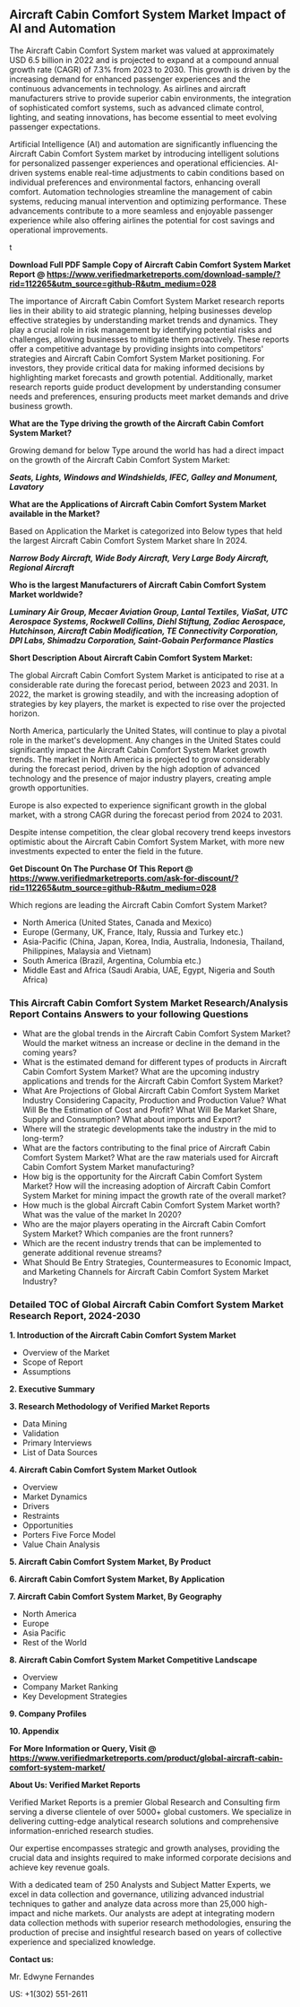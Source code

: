 <h2>Aircraft Cabin Comfort System Market Impact of AI and Automation</h2><p>The Aircraft Cabin Comfort System market was valued at approximately USD 6.5 billion in 2022 and is projected to expand at a compound annual growth rate (CAGR) of 7.3% from 2023 to 2030. This growth is driven by the increasing demand for enhanced passenger experiences and the continuous advancements in technology. As airlines and aircraft manufacturers strive to provide superior cabin environments, the integration of sophisticated comfort systems, such as advanced climate control, lighting, and seating innovations, has become essential to meet evolving passenger expectations.</p><p>Artificial Intelligence (AI) and automation are significantly influencing the Aircraft Cabin Comfort System market by introducing intelligent solutions for personalized passenger experiences and operational efficiencies. AI-driven systems enable real-time adjustments to cabin conditions based on individual preferences and environmental factors, enhancing overall comfort. Automation technologies streamline the management of cabin systems, reducing manual intervention and optimizing performance. These advancements contribute to a more seamless and enjoyable passenger experience while also offering airlines the potential for cost savings and operational improvements.</p>t</p><p id="" class=""><strong>Download Full PDF Sample Copy of Aircraft Cabin Comfort System Market Report @ <a href="https://www.verifiedmarketreports.com/download-sample/?rid=112265&utm_source=github-R&utm_medium=028" target="_blank">https://www.verifiedmarketreports.com/download-sample/?rid=112265&utm_source=github-R&utm_medium=028</a></strong></p><p>The importance of&nbsp;Aircraft Cabin Comfort System Market research reports lies in their ability to aid strategic planning, helping businesses develop effective strategies by understanding market trends and dynamics. They play a crucial role in risk management by identifying potential risks and challenges, allowing businesses to mitigate them proactively. These reports offer a competitive advantage by providing insights into competitors' strategies and Aircraft Cabin Comfort System Market positioning. For investors, they provide critical data for making informed decisions by highlighting market forecasts and growth potential. Additionally, market research reports guide product development by understanding consumer needs and preferences, ensuring products meet market demands and drive business growth.</p><p><strong>What are the&nbsp;Type driving the growth of the Aircraft Cabin Comfort System Market?</strong></p><p id="" class="">Growing demand for below Type around the world has had a direct impact on the growth of the Aircraft Cabin Comfort System Market:</p><em><strong>Seats, Lights, Windows and Windshields, IFEC, Galley and Monument, Lavatory</strong></em></p><strong>What are the&nbsp;Applications&nbsp;of Aircraft Cabin Comfort System Market available in the Market?</strong></p><p id="" class="">Based on Application the Market is categorized into Below types that held the largest Aircraft Cabin Comfort System Market share In 2024.</p><em><strong>Narrow Body Aircraft, Wide Body Aircraft, Very Large Body Aircraft, Regional Aircraft</strong></em></p><strong>Who is the largest Manufacturers of Aircraft Cabin Comfort System Market worldwide?</strong></p><p><em><strong>Luminary Air Group, Mecaer Aviation Group, Lantal Textiles, ViaSat, UTC Aerospace Systems, Rockwell Collins, Diehl Stiftung, Zodiac Aerospace, Hutchinson, Aircraft Cabin Modification, TE Connectivity Corporation, DPI Labs, Shimadzu Corporation, Saint-Gobain Performance Plastics</strong></em></p><p id="" class=""><strong>Short Description About Aircraft Cabin Comfort System Market:</strong></p><p>The global Aircraft Cabin Comfort System Market is anticipated to rise at a considerable rate during the forecast period, between 2023 and 2031. In 2022, the market is growing steadily, and with the increasing adoption of strategies by key players, the market is expected to rise over the projected horizon.</p><p>North America, particularly the United States, will continue to play a pivotal role in the market's development. Any changes in the United States could significantly impact the Aircraft Cabin Comfort System Market growth trends. The market in North America is projected to grow considerably during the forecast period, driven by the high adoption of advanced technology and the presence of major industry players, creating ample growth opportunities.</p><p>Europe is also expected to experience significant growth in the global market, with a strong CAGR during the forecast period from 2024 to 2031.</p><p>Despite intense competition, the clear global recovery trend keeps investors optimistic about the Aircraft Cabin Comfort System Market, with more new investments expected to enter the field in the future.</p><p id="" class=""><strong>Get Discount On The Purchase Of This Report @ <a href="https://www.verifiedmarketreports.com/ask-for-discount/?rid=112265&utm_source=github-R&utm_medium=028" target="_blank">https://www.verifiedmarketreports.com/ask-for-discount/?rid=112265&utm_source=github-R&utm_medium=028</a></strong></p>Which regions are leading the Aircraft Cabin Comfort System Market?</p><ul><li>North America (United States, Canada and Mexico)</li><li>Europe (Germany, UK, France, Italy, Russia and Turkey etc.)</li><li>Asia-Pacific (China, Japan, Korea, India, Australia, Indonesia, Thailand, Philippines, Malaysia and Vietnam)</li><li>South America (Brazil, Argentina, Columbia etc.)</li><li>Middle East and Africa (Saudi Arabia, UAE, Egypt, Nigeria and South Africa)</li></ul><h3 id="" class="">This Aircraft Cabin Comfort System Market Research/Analysis Report Contains Answers to your following Questions</h3><ul><li>What are the global trends in the Aircraft Cabin Comfort System Market? Would the market witness an increase or decline in the demand in the coming years?</li><li>What is the estimated demand for different types of products in Aircraft Cabin Comfort System Market? What are the upcoming industry applications and trends for the Aircraft Cabin Comfort System Market?</li><li>What Are Projections of Global Aircraft Cabin Comfort System Market Industry Considering Capacity, Production and Production Value? What Will Be the Estimation of Cost and Profit? What Will Be Market Share, Supply and Consumption? What about imports and Export?</li><li>Where will the strategic developments take the industry in the mid to long-term?</li><li>What are the factors contributing to the final price of Aircraft Cabin Comfort System Market? What are the raw materials used for Aircraft Cabin Comfort System Market manufacturing?</li><li>How big is the opportunity for the Aircraft Cabin Comfort System Market? How will the increasing adoption of Aircraft Cabin Comfort System Market for mining impact the growth rate of the overall market?</li><li>How much is the global Aircraft Cabin Comfort System Market worth? What was the value of the market In 2020?</li><li>Who are the major players operating in the Aircraft Cabin Comfort System Market? Which companies are the front runners?</li><li>Which are the recent industry trends that can be implemented to generate additional revenue streams?</li><li>What Should Be Entry Strategies, Countermeasures to Economic Impact, and Marketing Channels for Aircraft Cabin Comfort System Market Industry?</li></ul><h3 id="" class="">Detailed TOC of Global Aircraft Cabin Comfort System Market Research Report, 2024-2030</h3><p id="" class=""><strong>1. Introduction of the Aircraft Cabin Comfort System Market</strong></p><ul><li>Overview of the Market</li><li>Scope of Report</li><li>Assumptions</li></ul><p id="" class=""><strong>2. Executive Summary</strong></p><p id="" class=""><strong>3. Research Methodology of Verified Market Reports</strong></p><ul><li>Data Mining</li><li>Validation</li><li>Primary Interviews</li><li>List of Data Sources</li></ul><p id="" class=""><strong>4. Aircraft Cabin Comfort System Market Outlook</strong></p><ul><li>Overview</li><li>Market Dynamics</li><li>Drivers</li><li>Restraints</li><li>Opportunities</li><li>Porters Five Force Model</li><li>Value Chain Analysis</li></ul><p id="" class=""><strong>5. Aircraft Cabin Comfort System Market, By Product</strong></p><p id="" class=""><strong>6. Aircraft Cabin Comfort System Market, By Application</strong></p><p id="" class=""><strong>7. Aircraft Cabin Comfort System Market, By Geography</strong></p><ul><li>North America</li><li>Europe</li><li>Asia Pacific</li><li>Rest of the World</li></ul><p id="" class=""><strong>8. Aircraft Cabin Comfort System Market Competitive Landscape</strong></p><ul><li>Overview</li><li>Company Market Ranking</li><li>Key Development Strategies</li></ul><p id="" class=""><strong>9. Company Profiles</strong></p><p id="" class=""><strong>10. Appendix</strong></p><p id="" class=""><strong>For More Information or Query, Visit @ <a href="https://www.verifiedmarketreports.com/product/global-aircraft-cabin-comfort-system-market/" target="_blank">https://www.verifiedmarketreports.com/product/global-aircraft-cabin-comfort-system-market/</a></strong></p><p id="" class=""><strong>About Us: Verified Market Reports</strong></p><p id="" class="">Verified Market Reports is a premier Global Research and Consulting firm serving a diverse clientele of over 5000+ global customers. We specialize in delivering cutting-edge analytical research solutions and comprehensive information-enriched research studies.</p><p id="" class="">Our expertise encompasses strategic and growth analyses, providing the crucial data and insights required to make informed corporate decisions and achieve key revenue goals.</p><p id="" class="">With a dedicated team of 250 Analysts and Subject Matter Experts, we excel in data collection and governance, utilizing advanced industrial techniques to gather and analyze data across more than 25,000 high-impact and niche markets. Our analysts are adept at integrating modern data collection methods with superior research methodologies, ensuring the production of precise and insightful research based on years of collective experience and specialized knowledge.</p><p id="" class=""><strong>Contact us:</strong></p><p id="" class="">Mr. Edwyne Fernandes</p><p id="" class="">US: +1(302) 551-2611</p>